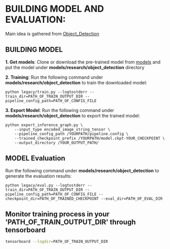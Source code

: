 # BUILDING MODEL AND EVALUATION:
Main idea is gathered from [Object_Detection](https://github.com/tensorflow/models/tree/master/research/object_detection)

## BUILDING MODEL 
**1. Get models**:
Clone or download the pre-trained model from 
[models](https://github.com/tensorflow/models) and put the model under **models/research/object_detection** directory

**2. Training**:
Run the following command under **models/research/object_detection** to train the downloaded model:
```
python legacy/train.py --logtostderr --train_dir=PATH_OF_TRAIN_OUTPUT_DIR --pipeline_config_path=PATH_OF_CONFIG_FILE
```

**3. Export Model**:
Run the following command under **models/research/object_detection** to export the trained model:
```
python export_inference_graph.py \
    --input_type encoded_image_string_tensor \
    --pipeline_config_path /YOURPATH/pipeline.config \
    --trained_checkpoint_prefix /YOURPATH/model.ckpt-YOUR_CHECKPOINT \
    --output_directory /YOUR_OUTPUT_PATH/
```

## MODEL Evaluation 
Run the following command under **models/research/object_detection** to generate the evaluation results:
```
python legacy/eval.py --logtostderr --train_dir=PATH_OF_TRAIN_OUTPUT_DIR --pipeline_config_path=PATH_OF_CONFIG_FILE --checkpoint_dir=PATH_OF_TRAINED_CHECKPOINT --eval_dir=PATH_OF_EVAL_DIR
```
## Monitor training process in your 'PATH_OF_TRAIN_OUTPUT_DIR' through tensorboard

```bash
tensorboard --logdir=PATH_OF_TRAIN_OUTPUT_DIR
```
